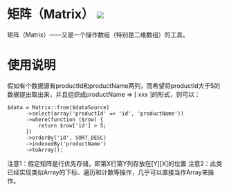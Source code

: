 # 矩阵（Matrix） ![](https://travis-ci.org/Clarence-pan/Matrix.svg)
矩阵（Matrix）——又是一个操作数组（特别是二维数组）的工具。

# 使用说明
假如有个数据源有productId和productName两列，而希望将productId大于5的数据提出取出来，并且组织成productName => [ xxx ]的形式，则可以：

```
$data = Matrix::from($dataSource)
      ->select(array('productId' => 'id', 'productName'))
      ->where(function ($row) {
          return $row['id'] > 5;
      })
      ->orderBy('id', SORT_DESC)
      ->indexedBy('productName')
      ->toArray();
```

注意1：假定矩阵是行优先存储，即第X行第Y列存放在[Y][X]的位置
注意2：此类已经实现类似Array的下标、遍历和计数等操作，几乎可以直接当作Array来操作。